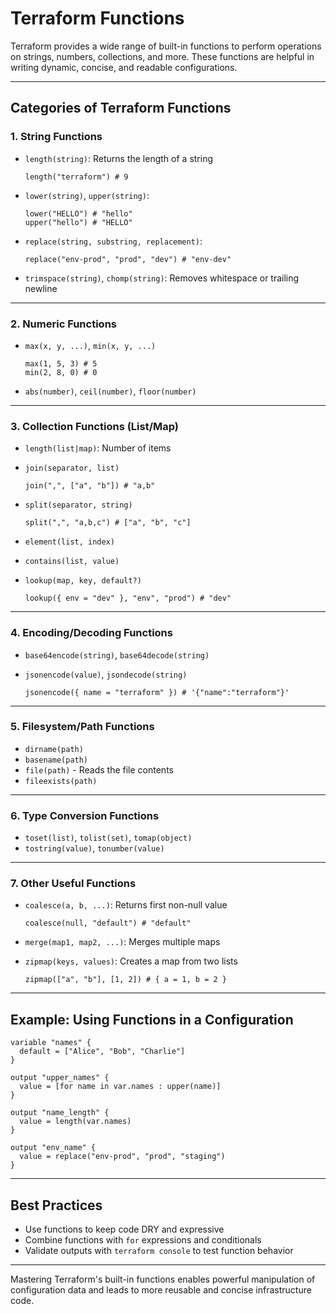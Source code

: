 # Terraform Functions 
Terraform provides a wide range of built-in functions to perform operations on strings, numbers, collections, and more. These functions are helpful in writing dynamic, concise, and readable configurations.

---

## Categories of Terraform Functions

### 1. **String Functions**

* `length(string)`: Returns the length of a string

  ```hcl
  length("terraform") # 9
  ```
* `lower(string)`, `upper(string)`:

  ```hcl
  lower("HELLO") # "hello"
  upper("hello") # "HELLO"
  ```
* `replace(string, substring, replacement)`:

  ```hcl
  replace("env-prod", "prod", "dev") # "env-dev"
  ```
* `trimspace(string)`, `chomp(string)`: Removes whitespace or trailing newline

---

### 2. **Numeric Functions**

* `max(x, y, ...)`, `min(x, y, ...)`

  ```hcl
  max(1, 5, 3) # 5
  min(2, 8, 0) # 0
  ```
* `abs(number)`, `ceil(number)`, `floor(number)`

---

### 3. **Collection Functions (List/Map)**

* `length(list|map)`: Number of items
* `join(separator, list)`

  ```hcl
  join(",", ["a", "b"]) # "a,b"
  ```
* `split(separator, string)`

  ```hcl
  split(",", "a,b,c") # ["a", "b", "c"]
  ```
* `element(list, index)`
* `contains(list, value)`
* `lookup(map, key, default?)`

  ```hcl
  lookup({ env = "dev" }, "env", "prod") # "dev"
  ```

---

### 4. **Encoding/Decoding Functions**

* `base64encode(string)`, `base64decode(string)`
* `jsonencode(value)`, `jsondecode(string)`

  ```hcl
  jsonencode({ name = "terraform" }) # '{"name":"terraform"}'
  ```

---

### 5. **Filesystem/Path Functions**

* `dirname(path)`
* `basename(path)`
* `file(path)` - Reads the file contents
* `fileexists(path)`

---

### 6. **Type Conversion Functions**

* `toset(list)`, `tolist(set)`, `tomap(object)`
* `tostring(value)`, `tonumber(value)`

---

### 7. **Other Useful Functions**

* `coalesce(a, b, ...)`: Returns first non-null value

  ```hcl
  coalesce(null, "default") # "default"
  ```
* `merge(map1, map2, ...)`: Merges multiple maps
* `zipmap(keys, values)`: Creates a map from two lists

  ```hcl
  zipmap(["a", "b"], [1, 2]) # { a = 1, b = 2 }
  ```

---

## Example: Using Functions in a Configuration

```hcl
variable "names" {
  default = ["Alice", "Bob", "Charlie"]
}

output "upper_names" {
  value = [for name in var.names : upper(name)]
}

output "name_length" {
  value = length(var.names)
}

output "env_name" {
  value = replace("env-prod", "prod", "staging")
}
```

---

## Best Practices

* Use functions to keep code DRY and expressive
* Combine functions with `for` expressions and conditionals
* Validate outputs with `terraform console` to test function behavior

---

Mastering Terraform's built-in functions enables powerful manipulation of configuration data and leads to more reusable and concise infrastructure code.
